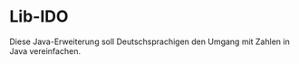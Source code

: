 # Lib-IDO

Diese Java-Erweiterung soll Deutschsprachigen den Umgang mit Zahlen in Java vereinfachen.